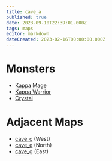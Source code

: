 ```yaml
---
title: cave_a
published: true
date: 2023-09-10T22:39:01.000Z
tags: maps
editor: markdown
dateCreated: 2023-02-16T00:00:00.000Z
---
```



# Monsters
 * [Kappa Mage](/monsters/kappa-mage)
 * [Kappa Warrior](/monsters/kappa-warrior)
 * [Crystal](/monsters/crystal)

# Adjacent Maps
 * [cave_c](/maps/cave_c) (West)
 * [cave_e](/maps/cave_e) (North)
 * [cave_g](/maps/cave_g) (East)
